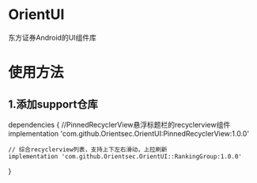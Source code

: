 # OrientUI
东方证券Android的UI组件库
# 使用方法
## 1.添加support仓库
dependencies {
    //PinnedRecyclerView悬浮标题栏的recyclerview组件
    implementation 'com.github.Orientsec.OrientUI:PinnedRecyclerView:1.0.0'

    // 综合recyclerview列表，支持上下左右滑动，上拉刷新
    implementation 'com.github.Orientsec.OrientUI::RankingGroup:1.0.0'
}
